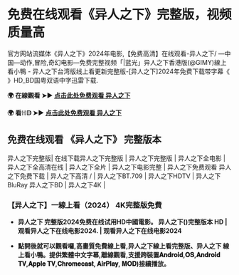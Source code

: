# 免费在线观看《异人之下》完整版，视频质量高
官方网站流媒体《异人之下》2024年电影,【免费高清】在线观看-异人之下/ —中国—动作,冒险,奇幻电影—免费完整视频「|蓝光」异人之下香港版(@GIMY)線上看小鴨 - 异人之下台湾版线上看更新完整版-[异人之下]2024年免费下载带字幕《 》HD_BD国粤双语中字迅雷下载.

**🌍 在線觀看 ➤► [点击此处免费观看 异人之下](https://weflix.cloud/zh/movie/1072890/the-traveller-gityawzh)**

**🌍 看ℍ𝔻 ➤► [点击此处免费观看 异人之下](https://weflix.cloud/zh/movie/1072890/the-traveller-gityawzh)**

## 免费在线观看 《异人之下》 完整版本
异人之下完整版| 在线下载异人之下完整版 | 异人之下完整版 | 异人之下全电影 | 异人之下全高清在线 | 异人之下全片 | 异人之下电影完整 | 异人之下免费观看 异人之下免费下载 | 异人之下高清 / | 异人之下BT.709 | 异人之下HDTV | 异人之下BluRay 异人之下BD | 异人之下4K |

### 【异人之下】一線上看（2024） 4K完整版免費

- **异人之下 完整版2024免费在线试用HD中國電影。 异人之下()完整版本 HD | 观看异人之下在线电影2024. | 观看异人之下在线电影2024**

- **點開後就可以觀看囉,高畫質免費線上看,异人之下線上看完整版、异人之下 線上看小鴨。提供繁體中文字幕,離線觀看,支援跨裝置𝐀𝐧𝐝𝐫𝐨𝐢𝐝,𝐎𝐒,𝐀𝐧𝐝𝐫𝐨𝐢𝐝 𝐓𝐕,𝐀𝐩𝐩𝐥𝐞 𝐓𝐕,𝐂𝐡𝐫𝐨𝐦𝐞𝐜𝐚𝐬𝐭, 𝐀𝐢𝐫𝐏𝐥𝐚𝐲, 𝐌𝐎𝐃)接續播放。**

